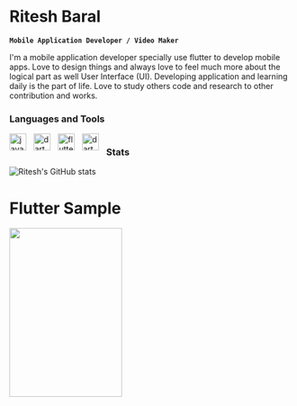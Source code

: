 

# Ritesh Baral

**`Mobile Application Developer / Video Maker`**

I'm a mobile application developer specially use flutter to develop mobile apps. Love to design things and always love to feel much more about the logical part as well User Interface (UI). Developing application and learning daily is the part of life. Love to study others code and research to other contribution and works.


### Languages and Tools

<img align="left" alt="java" width="30px" style="padding-right:10px;" src="https://cdn.jsdelivr.net/gh/devicons/devicon/icons/java/java-original-wordmark.svg">
<img align="left" alt="dart" width="30px" style="padding-right:10px;" src="https://cdn.jsdelivr.net/gh/devicons/devicon/icons/dart/dart-original-wordmark.svg">
<img align="left" alt="flutter" width="30px" style="padding-right:10px;" src="https://cdn.jsdelivr.net/gh/devicons/devicon/icons/flutter/flutter-original.svg">
<img align="left" alt="dart" width="30px" style="padding-right:10px;" src="
https://cdn.jsdelivr.net/gh/devicons/devicon/icons/androidstudio/androidstudio-original.svg">

#


### Stats

![Ritesh's GitHub stats](https://github-readme-stats.vercel.app/apiusername=Ritesh-056&show_icons=true&theme=radical)

                                            
# Flutter Sample  
<img src="https://user-images.githubusercontent.com/53189504/141793238-f07a4509-0487-48c4-a192-ebbd04619954.png" height="300" width="200">


      
